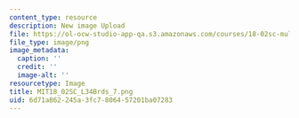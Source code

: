 ```yaml
---
content_type: resource
description: New image Upload
file: https://ol-ocw-studio-app-qa.s3.amazonaws.com/courses/18-02sc-multivariable-calculus-fall-2010/6d71a862245a3fc7806457201ba07283_MIT18_02SC_L34Brds_7.png
file_type: image/png
image_metadata:
  caption: ''
  credit: ''
  image-alt: ''
resourcetype: Image
title: MIT18_02SC_L34Brds_7.png
uid: 6d71a862-245a-3fc7-8064-57201ba07283
---
```


